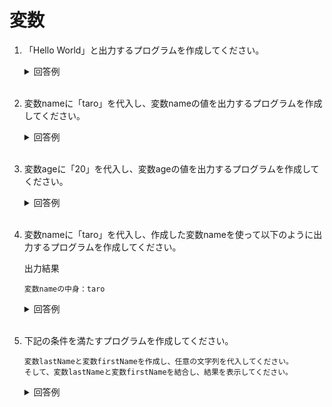 # 変数

1. 「Hello World」と出力するプログラムを作成してください。

	<details><summary>回答例</summary><div>
		
	```
	print("Hello World")
	```
		
	</div></details>
	

	<br>

2. 変数nameに「taro」を代入し、変数nameの値を出力するプログラムを作成してください。

	<details><summary>回答例</summary><div>
		
	```
	name = "taro"
	print(name)
	```
		
	</div></details>
	

	<br>

3. 変数ageに「20」を代入し、変数ageの値を出力するプログラムを作成してください。

	<details><summary>回答例</summary><div>
		
	```
	age = 20
	print(age)
	```
		
	</div></details>
	

	<br>

4. 変数nameに「taro」を代入し、作成した変数nameを使って以下のように出力するプログラムを作成してください。

	出力結果
		
	```
	変数nameの中身：taro
	```
		
	<details><summary>回答例</summary><div>
		
	```
	name = "taro"
    print("変数nameの中身：" + name);
	```
		
	</div></details>

	<br>

5. 下記の条件を満たすプログラムを作成してください。

	```
	変数lastNameと変数firstNameを作成し、任意の文字列を代入してください。
	そして、変数lastNameと変数firstNameを結合し、結果を表示してください。
	```
	
	<details><summary>回答例</summary><div>
		
	```
	lastName = "山田"
	firstName = "太郎"
	print(lastName + firstName)
	```
		
	</div></details>
	
	<br>
